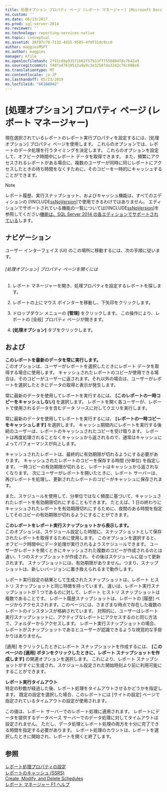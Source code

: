 ```yaml
---
title: 処理オプション プロパティ ページ (レポート マネージャー) |Microsoft Docs
ms.custom: ''
ms.date: 06/13/2017
ms.prod: sql-server-2014
ms.reviewer: ''
ms.technology: reporting-services-native
ms.topic: conceptual
ms.assetid: 28f07c70-7132-4d15-9505-4fdf31dc9cc0
author: maggiesMSFT
ms.author: maggies
manager: kfile
ms.openlocfilehash: 2f91cd8a93571b62f57933ff7556004f8c7b42a9
ms.sourcegitcommit: f40fa47619512a9a9c3e3258fda3242c76c008e6
ms.translationtype: MT
ms.contentlocale: ja-JP
ms.lasthandoff: 05/23/2019
ms.locfileid: "66108042"
---
```

# <a name="processing-options-properties-page-report-manager"></a>[処理オプション] プロパティ ページ (レポート マネージャー)
  現在選択されているレポートのレポート実行プロパティを設定するには、[処理オプション] プロパティ ページを使用します。 これらのオプションでは、レポートのデータ処理を行うタイミングを決定します。 これらのオプションを設定して、オフピーク時間中にレポート データを取得できます。 また、頻繁にアクセスされるレポートがある場合に、複数のユーザーが同時に同じレポートにアクセスしたときの待ち時間をなくすために、そのコピーを一時的にキャッシュすることができます。  
  
> [!NOTE]  
>  レポート履歴、実行スナップショット、およびキャッシュ機能は、すべてのエディションの [!INCLUDE[ssNoVersion](../includes/ssnoversion-md.md)]で使用できるわけではありません。 エディションでサポートされている機能の一覧については[!INCLUDE[ssNoVersion](../includes/ssnoversion-md.md)]を参照してください[機能は、SQL Server 2014 の各エディションでサポートされている](../../2014/getting-started/features-supported-by-the-editions-of-sql-server-2014.md)します。  
  
## <a name="navigation"></a>ナビゲーション  
 ユーザー インターフェイス (UI) のこの場所に移動するには、次の手順に従います。  
  
###### <a name="to-open-the-processing-options-properties-page"></a>[処理オプション] プロパティ ページを開くには  
  
1.  レポート マネージャーを開き、処理プロパティを設定するレポートを探します。  
  
2.  レポートの上にマウス ポインターを移動し、下矢印をクリックします。  
  
3.  ドロップダウン メニューの **[管理]** をクリックします。 この操作により、レポートの [全般] プロパティ ページが開きます。  
  
4.  **[処理オプション]** タブをクリックします。  
  
## <a name="options"></a>および  
 **このレポートを最新のデータを常に実行します。**  
 このオプションは、ユーザーがレポートを選択したときにレポート データを取得する場合に使用します。 キャッシュされたレポートのコピーが使用できる場合は、そのコピーがユーザーに返されます。それ以外の場合は、ユーザーがレポートを選択したときにデータの取得と表示が発生します。  
  
 常に最新のデータを使用してレポートを実行するには、 **[このレポートの一時コピーをキャッシュしない]** を選択します。 レポートを開く各ユーザーが、レポートで使用されるデータを含むデータ ソースに対してクエリを実行します。  
  
 常に最新のデータを使用してレポートを実行するには、 **[レポートの一時コピーをキャッシュします]** を選択します。 キャッシュ期間内にレポートを実行する後続のユーザーは、レポートのキャッシュされたコピーを受け取ります。 レポートは再度処理されることなくキャッシュから返されるので、通常はキャッシュによってパフォーマンスが向上します。  
  
 キャッシュされたレポートは、最終的に有効期限が切れるようにする必要があります。 キャッシュされたレポートのコピーを保存する時間 (分単位) を指定します。 一時コピーの有効期限が切れると、レポートはキャッシュから返されなくなります。 次にユーザーがレポートを開いたときに、レポート サーバーは、再びレポートを処理し、更新されたレポートのコピーがキャッシュに保存されます。  
  
 また、スケジュールを使用して、分単位ではなく頻度に基づいて、キャッシュされたレポートを有効期限切れにすることもできます。 たとえば、1 日の終わりにキャッシュされたレポートを有効期限切れにするために、夜間のある時間を指定してそのコピーの有効期限が切れるようにすることができます。  
  
 **このレポートをレポート実行スナップショットから表示します。**  
 このオプションは、スケジュール設定した時間に、スナップショットとして保存されたレポートを取得するために使用します。 このオプションを選択すると、オフピーク時間中にデータ処理が実行されるようスケジュールできます。 ユーザーがレポートを開くときにキャッシュされた複数のコピーが作成されるのとは違い、1 つのスナップショットが作成され、その後はスケジュールに従って更新されます。 スナップショットには、有効期限がありません。つまり、スナップショットは、新しいバージョンに置き換えられるまで動作します。  
  
 レポート実行設定の結果として生成されたスナップショットは、レポート ヒストリ スナップショットと同じ特徴を持っています。 違いは、レポート実行スナップショットが 1 つであるのに対して、レポート ヒストリ スナップショットは複数であることです。 レポート履歴スナップショットは、レポートの [履歴] ページからアクセスされます。このページには、さまざまな時点で存在した複数のレポートのインスタンスが格納されています。 対照的に、ユーザーはレポート実行スナップショットに、アクティブなレポートにアクセスするのと同じ方法で、フォルダーからアクセスします。 レポート実行スナップショットの場合、レポートがスナップショットであるとユーザーが認識できるような視覚的な手掛かりはありません。  
  
 [適用] をクリックしたときにレポート スナップショットを作成するには、 **[このページの [適用] ボタンをクリックしたときに、レポート スナップショットを作成します]** の関連オプションを選択します。 これにより、レポート スナップショットがすぐに生成され、スケジュール設定された開始時刻より前に利用可能にすることができます。  
  
 **レポート実行タイムアウト**  
 特定の秒数が経過した後、レポート処理をタイムアウトさせるかどうかを指定します。 既定の設定を選択した場合、このレポートには [サイトの設定] ページで指定されているタイムアウトの設定が使用されます。  
  
 この値は、レポート サーバーでのレポート処理に適用されます。 レポートにデータを提供するデータベース サーバーでのデータ処理に対してタイムアウトは設定されません。 ただし、データ処理とレポート処理の両方を十分に完了できる時間を指定する必要があります。 レポート処理のカウントは、レポートを選択したときに開始され、レポートを開くと終了します。  
  
## <a name="see-also"></a>参照  
 [レポート処理プロパティの設定](report-server/set-report-processing-properties.md)   
 [レポートのキャッシュ &#40;SSRS&#41;](report-server/caching-reports-ssrs.md)   
 [Create, Modify, and Delete Schedules](subscriptions/create-modify-and-delete-schedules.md)   
 [レポート マネージャー F1 ヘルプ](../../2014/reporting-services/report-manager-f1-help.md)  
  
  
